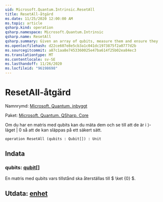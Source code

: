 ```yaml
---
uid: Microsoft.Quantum.Intrinsic.ResetAll
title: ResetAll-åtgärd
ms.date: 11/25/2020 12:00:00 AM
ms.topic: article
qsharp.kind: operation
qsharp.namespace: Microsoft.Quantum.Intrinsic
qsharp.name: ResetAll
qsharp.summary: Given an array of qubits, measure them and ensure they are in the |0⟩ state such that they can be safely released.
ms.openlocfilehash: d22ce607e8e5cb3a1c041dc1973875f2a0777d2b
ms.sourcegitcommit: a87c1aa8e7453360025e47ba614f25b02ea84ec3
ms.translationtype: MT
ms.contentlocale: sv-SE
ms.lasthandoff: 11/26/2020
ms.locfileid: "96198698"
---
```

# <a name="resetall-operation"></a>ResetAll-åtgärd

Namnrymd: [Microsoft. Quantum. inbyggt](xref:Microsoft.Quantum.Intrinsic)

Paket: [Microsoft. Quantum. QSharp. Core](https://nuget.org/packages/Microsoft.Quantum.QSharp.Core)


Om du har en matris med qubits kan du mäta dem och se till att de är i ⟩-läget | 0 så att de kan släppas på ett säkert sätt.

```qsharp
operation ResetAll (qubits : Qubit[]) : Unit
```


## <a name="input"></a>Indata

### <a name="qubits--qubit"></a>qubits: [qubit](xref:microsoft.quantum.lang-ref.qubit)[]

En matris med qubits vars tillstånd ska återställas till $ \ket {0} $.



## <a name="output--unit"></a>Utdata: [enhet](xref:microsoft.quantum.lang-ref.unit)

